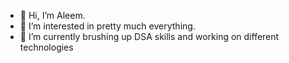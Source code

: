 - 👋 Hi, I’m Aleem. 
- 👀 I’m interested in pretty much everything.
- 🌱 I’m currently brushing up DSA skills and working on different technologies

<!---
aleem004/aleem004 is a ✨ special ✨ repository because its `README.md` (this file) appears on your GitHub profile.
You can click the Preview link to take a look at your changes.
--->
